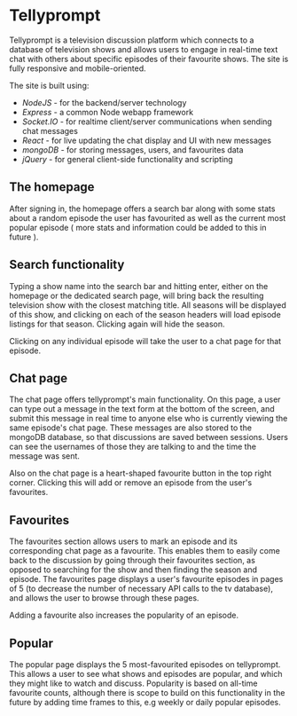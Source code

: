# Tellyprompt

Tellyprompt is a television discussion platform which connects to a database of television shows and allows users to engage in real-time text chat with others about specific episodes of their favourite shows. The site is fully responsive and mobile-oriented.

The site is built using:
* *NodeJS* - for the backend/server technology
* *Express* - a common Node webapp framework
* *Socket.IO* - for realtime client/server communications when sending chat messages
* *React* - for live updating the chat display and UI with new messages
* *mongoDB* - for storing messages, users, and favourites data
* *jQuery* - for general client-side functionality and scripting

## The homepage

After signing in, the homepage offers a search bar along with some stats about a random episode the user has favourited as well as the current most popular episode ( more stats and information could be added to this in future ).

## Search functionality

Typing a show name into the search bar and hitting enter, either on the homepage or the dedicated search page, will bring back the resulting television show with the closest matching title. All seasons will be displayed of this show, and clicking on each of the season headers will load episode listings for that season. Clicking again will hide the season.

Clicking on any individual episode will take the user to a chat page for that episode.

## Chat page

The chat page offers tellyprompt's main functionality. On this page, a user can type out a message in the text form at the bottom of the screen, and submit this message in real time to anyone else who is currently viewing the same episode's chat page. These messages are also stored to the mongoDB database, so that discussions are saved between sessions. Users can see the usernames of those they are talking to and the time the message was sent.

Also on the chat page is a heart-shaped favourite button in the top right corner. Clicking this will add or remove an episode from the user's favourites. 

## Favourites

The favourites section allows users to mark an episode and its corresponding chat page as a favourite. This enables them to easily come back to the discussion by going through their favourites section, as opposed to searching for the show and then finding the season and episode. The favourites page displays a user's favourite episodes in pages of 5 (to decrease the number of necessary API calls to the tv database), and allows the user to browse through these pages.

Adding a favourite also increases the popularity of an episode.

## Popular

The popular page displays the 5 most-favourited episodes on tellyprompt. This allows a user to see what shows and episodes are popular, and which they might like to watch and discuss. Popularity is  based on all-time favourite counts, although there is scope to build on this functionality in the future by adding time frames to this, e.g weekly or daily popular episodes.


